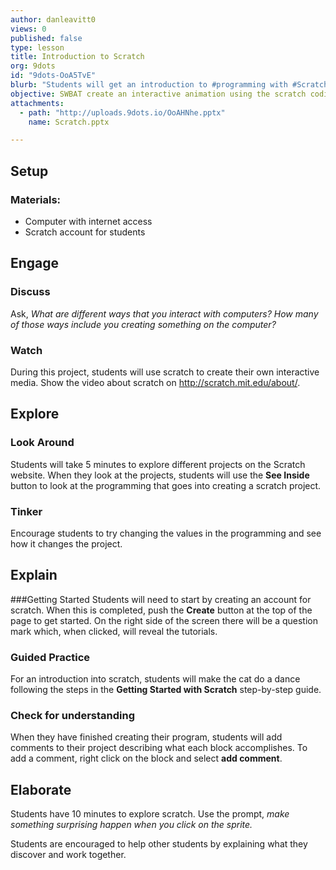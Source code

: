 ```yaml
---
author: danleavitt0
views: 0
published: false
type: lesson
title: Introduction to Scratch
org: 9dots
id: "9dots-OoA5TvE"
blurb: "Students will get an introduction to #programming with #Scratch and create an interactive animation."
objective: SWBAT create an interactive animation using the scratch coding blocks
attachments: 
  - path: "http://uploads.9dots.io/OoAHNhe.pptx"
    name: Scratch.pptx

---
```


## Setup
### Materials:

- Computer with internet access
- Scratch account for students

## Engage
### Discuss
Ask, _What are different ways that you interact with computers? How many of those ways include you creating something on the computer?_

### Watch
During this project, students will use scratch to create their own interactive media. Show the video about scratch on http://scratch.mit.edu/about/. 

## Explore
### Look Around
Students will take 5 minutes to explore different projects on the Scratch website. When they look at the projects, students will use the **See Inside** button to look at the programming that goes into creating a scratch project. 

### Tinker
Encourage students to try changing the values in the programming and see how it changes the project.

## Explain
###Getting Started
Students will need to start by creating an account for scratch. When this is completed, push the **Create** button at the top of the page to get started.  On the right side of the screen there will be a question mark which, when clicked, will reveal the tutorials. 

### Guided Practice
For an introduction into scratch, students will make the cat do a dance following the steps in the **Getting Started with Scratch** step-by-step guide. 

### Check for understanding
When they have finished creating their program, students will add comments to their project describing what each block accomplishes. To add a comment, right click on the block and select **add comment**.

## Elaborate
Students have 10 minutes to explore scratch. Use the prompt, _make something surprising happen when you click on the sprite._

Students are encouraged to help other students by explaining what they discover and work together.
